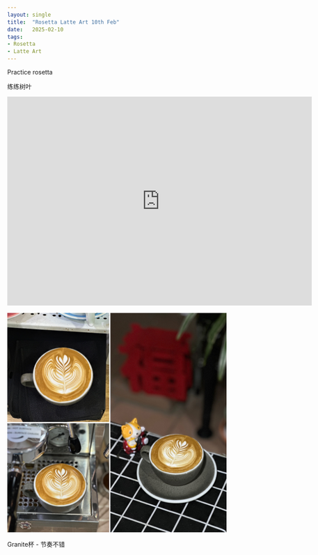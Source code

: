 ```yaml
---
layout: single
title:  "Rosetta Latte Art 10th Feb"
date:   2025-02-10
tags:
- Rosetta
- Latte Art
---
```



Practice rosetta

练练树叶


<div class="embed-container">
  <iframe
      src="https://www.youtube.com/embed/cVenN_n1Q10"
      width="700"
      height="480"
      frameborder="0"
      allowfullscreen="true">
  </iframe>
</div>



![](/assets/img/2025/02/10/0B5DC183-AF35-406A-A12E-83C40451772A.JPG)


Granite杯 - 节奏不错

